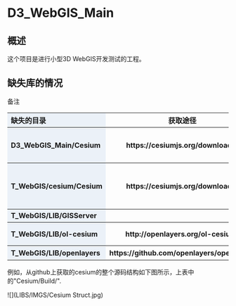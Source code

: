 # D3_WebGIS_Main

## 概述
这个项目是进行小型3D WebGIS开发测试的工程。

## 缺失库的情况

<style>
table th:first-of-type{
width:100px;
height:30px;
font-wight:bold;
text-align:left;
background:rgba(158,188,226,0.2);
}</style>



<table>
<thead>
<tr>
<th>缺失的目录</th>
<th>获取途径</th>
<th">备注</th>
</tr>
</thead>
<tr>
<th>D3_WebGIS_Main/Cesium</th>
<th>https://cesiumjs.org/downloads/</th>
<th>可以下载其源代码，然后整体的放入以上位置。</th>
</tr>
<tr>
<th>T_WebGIS/cesium/Cesium</th>
<th>https://cesiumjs.org/downloads/</th>
<th>同上，但可以使用build后的Cesium发布包,其目录为"Cesium/Build/"</th>
</tr>
<tr>
<th>T_WebGIS/LIB/GISServer</th>
<th></th>
<th></th>
</tr>
<tr>
<th>T_WebGIS/LIB/ol-cesium</th>
<th>http://openlayers.org/ol-cesium/</th>
<th>OpenLayer版本的Cesium</th>
</tr>
<tr>
<th>T_WebGIS/LIB/openlayers</th>
<th>https://github.com/openlayers/openlayers</th>
<th>openlayer 库</th>
</tr>
</table>
例如，从github上获取的cesium的整个源码结构如下图所示，上表中的"Cesium/Build/".

![](LIBS/IMGS/Cesium Struct.jpg)



